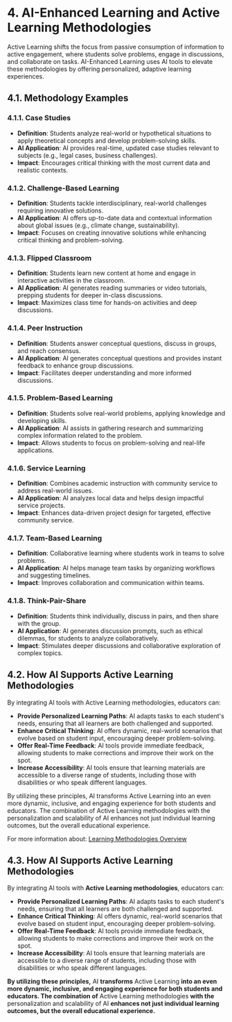 
# 4\. AI-Enhanced Learning and Active Learning Methodologies 

Active Learning shifts the focus from passive consumption of information to active engagement, where students solve problems, engage in discussions, and collaborate on tasks. AI-Enhanced Learning uses AI tools to elevate these methodologies by offering personalized, adaptive learning experiences.

## 4.1. Methodology Examples 

### 4.1.1. Case Studies 

* **Definition**: Students analyze real-world or hypothetical situations to apply theoretical concepts and develop problem-solving skills.  
* **AI Application**: AI provides real-time, updated case studies relevant to subjects (e.g., legal cases, business challenges).  
* **Impact**: Encourages critical thinking with the most current data and realistic contexts.

### 4.1.2. Challenge-Based Learning

* **Definition**: Students tackle interdisciplinary, real-world challenges requiring innovative solutions.  
* **AI Application**: AI offers up-to-date data and contextual information about global issues (e.g., climate change, sustainability).  
* **Impact**: Focuses on creating innovative solutions while enhancing critical thinking and problem-solving.

### 4.1.3. Flipped Classroom

* **Definition**: Students learn new content at home and engage in interactive activities in the classroom.  
* **AI Application**: AI generates reading summaries or video tutorials, prepping students for deeper in-class discussions.  
* **Impact**: Maximizes class time for hands-on activities and deep discussions.

### 4.1.4. Peer Instruction

* **Definition**: Students answer conceptual questions, discuss in groups, and reach consensus.  
* **AI Application**: AI generates conceptual questions and provides instant feedback to enhance group discussions.  
* **Impact**: Facilitates deeper understanding and more informed discussions.

### 4.1.5. Problem-Based Learning

* **Definition**: Students solve real-world problems, applying knowledge and developing skills.  
* **AI Application**: AI assists in gathering research and summarizing complex information related to the problem.  
* **Impact**: Allows students to focus on problem-solving and real-life applications.

### 4.1.6. Service Learning

* **Definition**: Combines academic instruction with community service to address real-world issues.  
* **AI Application**: AI analyzes local data and helps design impactful service projects.  
* **Impact**: Enhances data-driven project design for targeted, effective community service.

### 4.1.7. Team-Based Learning

* **Definition**: Collaborative learning where students work in teams to solve problems.  
* **AI Application**: AI helps manage team tasks by organizing workflows and suggesting timelines.  
* **Impact**: Improves collaboration and communication within teams.

### 4.1.8. Think-Pair-Share

* **Definition**: Students think individually, discuss in pairs, and then share with the group.  
* **AI Application**: AI generates discussion prompts, such as ethical dilemmas, for students to analyze collaboratively.  
* **Impact**: Stimulates deeper discussions and collaborative exploration of complex topics.

## 4.2. How AI Supports Active Learning Methodologies

By integrating AI tools with Active Learning methodologies, educators can:

* **Provide Personalized Learning Paths**: AI adapts tasks to each student's needs, ensuring that all learners are both challenged and supported.  
* **Enhance Critical Thinking**: AI offers dynamic, real-world scenarios that evolve based on student input, encouraging deeper problem-solving.  
* **Offer Real-Time Feedback**: AI tools provide immediate feedback, allowing students to make corrections and improve their work on the spot.  
* **Increase Accessibility**: AI tools ensure that learning materials are accessible to a diverse range of students, including those with disabilities or who speak different languages.

By utilizing these principles, AI transforms Active Learning into an even more dynamic, inclusive, and engaging experience for both students and educators. The combination of Active Learning methodologies with the personalization and scalability of AI enhances not just individual learning outcomes, but the overall educational experience.

For more information about:  [Learning Methodologies Overview](https://docs.google.com/document/d/19AjmKfHLmDoD7hSMT5vVqbby1ZySopksxdQNKyp1JwE/edit?usp=sharing)

## 4.3. How AI Supports Active Learning Methodologies 


By integrating AI tools with **Active Learning methodologies**, educators can:

* **Provide Personalized Learning Paths**: AI adapts tasks to each student's needs, ensuring that all learners are both challenged and supported.  
* **Enhance Critical Thinking**: AI offers dynamic, real-world scenarios that evolve based on student input, encouraging deeper problem-solving.  
* **Offer Real-Time Feedback**: AI tools provide immediate feedback, allowing students to make corrections and improve their work on the spot.  
* **Increase Accessibility**: AI tools ensure that learning materials are accessible to a diverse range of students, including those with disabilities or who speak different languages.

**By utilizing these principles,** AI **transforms** Active Learning **into an even more dynamic, inclusive, and engaging experience for both students and educators. The combination of** Active Learning methodologies **with the** personalization and scalability of AI **enhances not just individual learning outcomes, but the overall educational experience.**